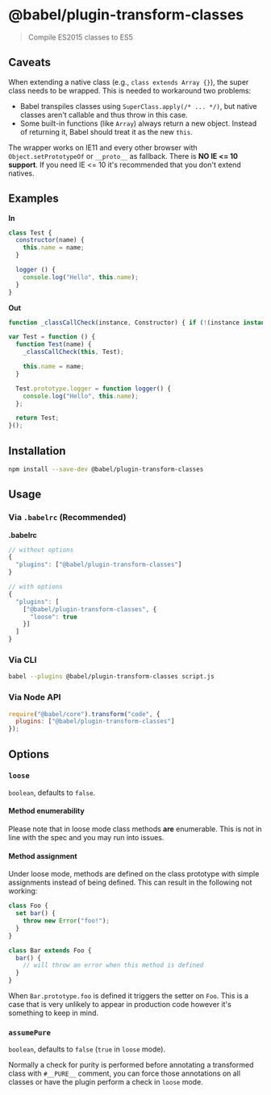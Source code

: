 # @babel/plugin-transform-classes

> Compile ES2015 classes to ES5

## Caveats

When extending a native class (e.g., `class extends Array {}`), the super class
needs to be wrapped. This is needed to workaround two problems:
- Babel transpiles classes using `SuperClass.apply(/* ... */)`, but native
  classes aren't callable and thus throw in this case.
- Some built-in functions (like `Array`) always return a new object. Instead of
  returning it, Babel should treat it as the new `this`.

The wrapper works on IE11 and every other browser with `Object.setPrototypeOf` or `__proto__` as fallback.
There is **NO IE <= 10 support**. If you need IE <= 10 it's recommended that you don't extend natives.

## Examples

**In**

```javascript
class Test {
  constructor(name) {
    this.name = name;
  }

  logger () {
    console.log("Hello", this.name);
  }
}
```

**Out**

```javascript
function _classCallCheck(instance, Constructor) { if (!(instance instanceof Constructor)) { throw new TypeError("Cannot call a class as a function"); } }

var Test = function () {
  function Test(name) {
    _classCallCheck(this, Test);

    this.name = name;
  }

  Test.prototype.logger = function logger() {
    console.log("Hello", this.name);
  };

  return Test;
}();
```

## Installation

```sh
npm install --save-dev @babel/plugin-transform-classes
```

## Usage

### Via `.babelrc` (Recommended)

**.babelrc**

```js
// without options
{
  "plugins": ["@babel/plugin-transform-classes"]
}

// with options
{
  "plugins": [
    ["@babel/plugin-transform-classes", {
      "loose": true
    }]
  ]
}
```

### Via CLI

```sh
babel --plugins @babel/plugin-transform-classes script.js
```

### Via Node API

```javascript
require("@babel/core").transform("code", {
  plugins: ["@babel/plugin-transform-classes"]
});
```

## Options

### `loose`

`boolean`, defaults to `false`.

#### Method enumerability

Please note that in loose mode class methods **are** enumerable. This is not in line
with the spec and you may run into issues.

#### Method assignment

Under loose mode, methods are defined on the class prototype with simple assignments
instead of being defined. This can result in the following not working:

```javascript
class Foo {
  set bar() {
    throw new Error("foo!");
  }
}

class Bar extends Foo {
  bar() {
    // will throw an error when this method is defined
  }
}
```

When `Bar.prototype.foo` is defined it triggers the setter on `Foo`. This is a
case that is very unlikely to appear in production code however it's something
to keep in mind.

### `assumePure`

`boolean`, defaults to `false` (`true` in `loose` mode).

Normally a check for purity is performed before annotating a transformed class
with `#__PURE__` comment, you can force those annotations on all classes or
have the plugin perform a check in `loose` mode.
